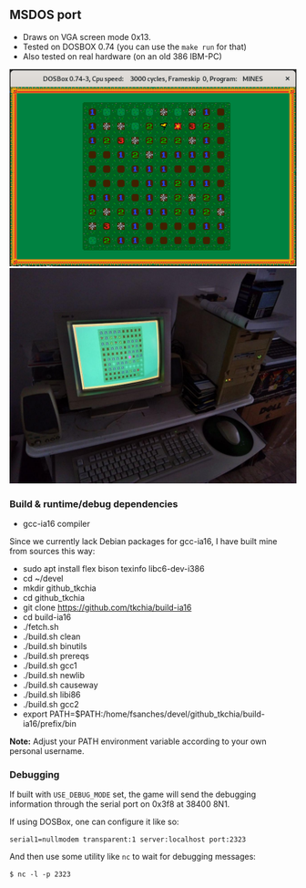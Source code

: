 ## MSDOS port

- Draws on VGA screen mode 0x13.
- Tested on DOSBOX 0.74 (you can use the `make run` for that)
- Also tested on real hardware (on an old 386 IBM-PC)

![DOSBOX screenshot](../../docs/msdos-screenshot.png)
![Running on real hardware (386 PC)](../../docs/msdos-running_on_real_hardware.jpg)

### Build & runtime/debug dependencies

* gcc-ia16 compiler

Since we currently lack Debian packages for gcc-ia16, I have built mine from sources this way:

- sudo apt install flex bison texinfo libc6-dev-i386
- cd ~/devel
- mkdir github_tkchia
- cd github_tkchia
- git clone https://github.com/tkchia/build-ia16
- cd build-ia16
- ./fetch.sh
- ./build.sh clean
- ./build.sh binutils
- ./build.sh prereqs
- ./build.sh gcc1
- ./build.sh newlib
- ./build.sh causeway
- ./build.sh libi86
- ./build.sh gcc2
- export PATH=$PATH:/home/fsanches/devel/github_tkchia/build-ia16/prefix/bin

**Note:** Adjust your PATH environment variable according to your own personal username.

### Debugging

If built with `USE_DEBUG_MODE` set, the game will send the debugging
information through the serial port on 0x3f8 at 38400 8N1.

If using DOSBox, one can configure it like so:

```
serial1=nullmodem transparent:1 server:localhost port:2323
```

And then use some utility like `nc` to wait for debugging messages:

```
$ nc -l -p 2323
```
